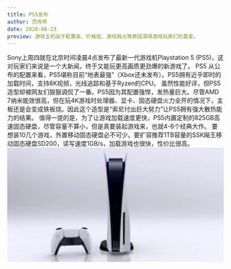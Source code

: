 ```yaml
---
title: PS5发布
author: 范传奇
date: 2020-06-23
preview: 游戏主机由于配置高、价格低、游戏独占等原因深得游戏玩家们的喜爱。
---
```

Sony上周四就在北京时间凌晨4点发布了最新一代游戏机Playstation 5 (PS5)，这对玩家们来说是一个大新闻，终于又能玩更高画质更劲爆的新游戏了。
PS5
从公布的配置来看，PS5堪称目前“地表最强”（Xbox还未发布）。PS5拥有近乎即时的加载时间，支持8K视频，光线追踪和基于Ryzen的CPU。
虽然性能好评，但PS5造型却被网友们狠狠调侃了一番。PS5因为其配置强悍，发热量巨大。尽管AMD 7纳米能效很高，但在玩4K游戏时处理器、显卡、固态硬盘火力全开的情况下，主板还是会变成铁板烧。因此这个造型是“索尼付出巨大努力”让PS5拥有强大散热能力的结果。
值得一提的是，为了让游戏加载速度更快，PS5内置定制的825GB高速固态硬盘，尽管容量不算小，但是真要装起游戏来，也就4-6个经典大作。
要想装10几个游戏，外置移动固态硬盘必不可少。要扩容推荐1TB容量的SSK飚王移动固态硬盘SD200，读写速度1GB/s，加载游戏也很快，性价比很高。
![ps5](ps5.jpg)







